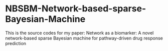 # NBSBM-Network-based-sparse-Bayesian-Machine
This is the source codes for my paper: Network as a biomarker: A novel network-based sparse Bayesian machine for pathway-driven drug response prediction 

